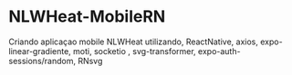 # NLWHeat-MobileRN

Criando aplicaçao mobile NLWHeat utilizando, ReactNative, axios, expo-linear-gradiente, moti, socketio , svg-transformer, expo-auth-sessions/random, RNsvg
